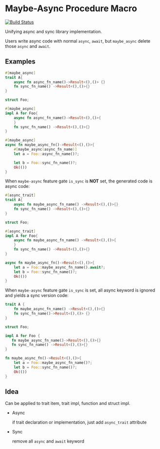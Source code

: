 # Maybe-Async Procedure Macro

[![Build Status](https://travis-ci.com/guoli-lyu/maybe-async-rs.svg?token=WSHqSm6F65Fza985QMqn&branch=master)](https://travis-ci.com/guoli-lyu/maybe-async-rs)

Unifying async and sync library implementation.

Users write async code with normal `async`, `await`, but `maybe_async` delete those `async` and `await`.


<a id="org3483821"></a>

## Examples

```rust
#[maybe_async]
trait A{
    async fn async_fn_name()->Result<(),()> {}
    fn sync_fn_name() ->Result<(),()>{}
}

struct Foo;

#[maybe_async]
impl A for Foo{
    async fn async_fn_name()->Result<(),()>{
    }
    fn sync_fn_name() ->Result<(),()>{}
}

#[maybe_async]
async fn maybe_async_fn()->Result<(),()>{
    #[maybe_async(async_fn_name)]
    let a = Foo::async_fn_name()?;

    let b = Foo::sync_fn_name()?;
    Ok(())
}
```

When `maybe-async` feature gate `is_sync` is **NOT** set, the generated code is async code:

```rust
#[async_trait]
trait A{
    async fn maybe_async_fn_name() ->Result<(),()>{}
    fn sync_fn_name() ->Result<(),()>{}
}

struct Foo;

#[async_trait]
impl A for Foo{
    async fn maybe_async_fn_name() ->Result<(),()>{
    }
    fn sync_fn_name() ->Result<(),()>{}
}

async fn maybe_async_fn()->Result<(),()>{
    let a = Foo::maybe_async_fn_name().await?;
    let b = Foo::sync_fn_name()?;
    Ok(())
}
```

When `maybe-async` feature gate `is_sync` is set, all async keyword is ignored and yields a sync version code:

```rust
trait A {
    fn maybe_async_fn_name() ->Result<(),()>{}
    fn sync_fn_name()->Result<(),()> {}
}

struct Foo;

impl A for Foo {
   fn maybe_async_fn_name()->Result<(),()>{}
   fn sync_fn_name() ->Result<(),()>{}
}

fn maybe_async_fn()->Result<(),()>{
    let a = Foo::maybe_async_fn_name()?;
    let b = Foo::sync_fn_name()?;
    Ok(())
}
```


<a id="org6fd57c9"></a>

## Idea

Can be applied to trait item, trait impl, function and struct impl.

-   Async
    
    if trait declaration or implementation, just add `async_trait` attribute

-   Sync
    
    remove all `async` and `await` keyword

